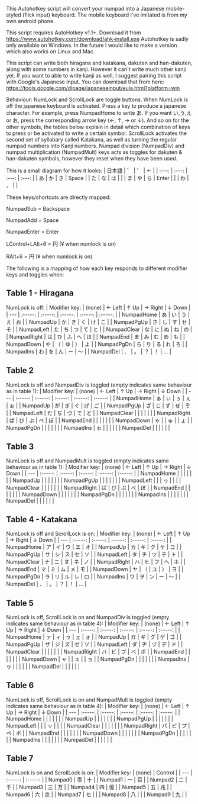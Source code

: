This Autohotkey script will convert your numpad into a Japanese mobile-styled (flick input) keyboard. 
The mobile keyboard I've imitated is from my own android phone.

This script requires AutoHotkey v1.1+. Download it from https://www.autohotkey.com/download/ahk-install.exe
Autohotkey is sadly only available on Windows. In the future I would like to make a version which also works on Linux and Mac.

This script can write both hiragana and katakana, dakuten and han-dakuten, along with some numbers in kanji. However it can't write much other kanji yet.
If you want to able to write kanji as well, I suggest pairing this script with Google's Japanese Input. You can download that from here: 
https://tools.google.com/dlpage/japaneseinput/eula.html?platform=win

Behaviour: 
NumLock and ScrollLock are toggle buttons. When NumLock is off the japanese keyboard is activated. 
Press a key to produce a japanese character. For example, press NumpadHome to write あ. If you want い,う,え or お, 
press the corresponding arrow key (←, ↑, → or ↓). And so on for the other symbols, the tables below explain in detail 
which combination of keys to press or be activated to write a certain symbol.
ScrollLock activates the second set of syllabary called Katakana, as well as turning the regular numpad numbers into Kanji numbers.
Numpad division (NumpadDiv) and numpad multiplication (NumpadMult) keys acts as toggles for dakuten & han-dakuten symbols, 
however they reset when they have been used. 

This is a small diagram for how it looks:
| 日本語 | ゛ | ゜ | ← |
| :---: | :---: | :---: | :---: |
| あ | か | さ | Space |
| た | な | は |  |
| ま | や | ら | Enter |
|  | わ | 、 |  |
	  
These keys/shortcuts are directly mapped:

NumpadSub 		= Backspace

NumpadAdd 		= Space

NumpadEnter 		= Enter

LControl+LAlt+6		= 円 (¥ when numlock is on)

RAlt+6			= 円 (¥ when numlock is on)

The following is a mapping of how each key responds to different modifier keys and toggles when:

## Table 1 - Hiragana

NumLock is off:
| Modifier key: | (none) | ← Left | ↑ Up | → Right | ↓ Down |
| --- | :-----: | :-----: | :-----: | :-----: | :-----: |
| NumpadHome | あ | い | う | え | お |
| NumpadUp | か | き | く | け | こ |
| NumpadPgUp | さ | し | す | せ | そ |
| NumpadLeft | た | ち | つ | て | と |
| NumpadClear | な | に | ぬ | ね | の |
| NumpadRight | は | ひ | ふ | へ | ほ |
| NumpadEnd | ま | み | む | め | も |
| NumpadDown | や | （ | ゆ | ） | よ |
| NumpadPgDn | ら | り | る | れ | ろ |
| NumpadIns | わ | を | ん | ー | 〜 |
| NumpadDel | 、 | 。 | ？ | ！ | … |


## Table  2

NumLock is off and NumpadDiv is toggled (empty indicates same behaviour as in table 1):
| Modifier key: | (none) | ← Left | ↑ Up | → Right | ↓ Down |
| --- | :-----: | :-----: | :-----: | :-----: | :-----: |
| NumpadHome | ぁ | ぃ | ぅ | ぇ | ぉ |
| NumpadUp | が | ぎ | ぐ | げ | ご |
| NumpadPgUp | ざ | じ | ず | ぜ | ぞ |
| NumpadLeft | だ | ぢ | づ | で | ど |
| NumpadClear |   |   |   |   |   |
| NumpadRight | ば | び | ぶ | べ | ぼ |
| NumpadEnd |   |   |   |   |   |
| NumpadDown | ゃ |   | ゅ |   | ょ |
| NumpadPgDn |   |   |   |   |   |
| NumpadIns | ゎ |   |   |   |   |
| NumpadDel |   |   |   |   |   |

## Table  3
NumLock is off and NumpadMult is toggled (empty indicates same behaviour as in table 1):
| Modifier key: | (none) | ← Left | ↑ Up | → Right | ↓ Down |
| --- | :-----: | :-----: | :-----: | :-----: | :-----: |
| NumpadHome |  |  |  |  |  |
| NumpadUp |  |  |  |  |  |
| NumpadPgUp |  |  |  |  |  |
| NumpadLeft |  |  | っ |  |  |
| NumpadClear |   |   |   |   |   |
| NumpadRight | ぱ | ぴ | ぷ | ぺ | ぽ |
| NumpadEnd |   |   |   |   |   |
| NumpadDown |  |   |  |   |  |
| NumpadPgDn |   |   |   |   |   |
| NumpadIns |  |   |   |   |   |
| NumpadDel |   |   |   |   |   |

## Table  4 - Katakana
NumLock is off and ScrollLock is on:
| Modifier key: | (none) | ← Left | ↑ Up | → Right | ↓ Down |
| --- | :-----: | :-----: | :-----: | :-----: | :-----: |
| NumpadHome | ア | イ | ウ | エ | オ |
| NumpadUp | カ | キ | ク | ケ | コ |
| NumpadPgUp | サ | シ | ス | セ | ソ |
| NumpadLeft | タ | チ | ツ | テ | ト |
| NumpadClear | ナ | ニ | ヌ | ネ | ノ |
| NumpadRight | ハ | ヒ | フ | ヘ | ホ |
| NumpadEnd | マ | ミ | ム | メ | モ |
| NumpadDown | ヤ | （ | ユ | ） | ヨ |
| NumpadPgDn | ラ | リ | ル | レ | ロ |
| NumpadIns | ワ | ヲ | ン | ー | 〜 |
| NumpadDel | 、 | 。 | ？ | ！ | … |

## Table  5
NumLock is off, ScrollLock is on and NumpadDiv is toggled (empty indicates same behaviour as in table 4):
| Modifier key: | (none) | ← Left | ↑ Up | → Right | ↓ Down |
| --- | :-----: | :-----: | :-----: | :-----: | :-----: |
| NumpadHome | ァ | ィ | ゥ | ェ | ォ |
| NumpadUp | ガ | ギ | グ | ゲ | ゴ |
| NumpadPgUp | ザ | ジ | ズ | ゼ | ゾ |
| NumpadLeft | ダ | ヂ | ヅ | デ | ド |
| NumpadClear |   |   |   |   |   |
| NumpadRight | バ | ビ | ブ | ベ | ボ |
| NumpadEnd |   |   |   |   |   |
| NumpadDown | ャ |   | ュ |   | ョ |
| NumpadPgDn |   |   |   |   |   |
| NumpadIns | ヮ |   |   |   |   |
| NumpadDel |   |   |   |   |   |		

## Table  6
NumLock is off, ScrollLock is on and NumpadMult is toggled (empty indicates same behaviour as in table 4):
| Modifier key: | (none) | ← Left | ↑ Up | → Right | ↓ Down |
| --- | :-----: | :-----: | :-----: | :-----: | :-----: |
| NumpadHome |  |  |  |  |  |
| NumpadUp |  |  |  |  |  |
| NumpadPgUp |  |  |  |  |  |
| NumpadLeft |  |  | ッ |  |  |
| NumpadClear |   |   |   |   |   |
| NumpadRight | パ | ピ | プ | ペ | ポ |
| NumpadEnd |   |   |   |   |   |
| NumpadDown |  |   |  |   |  |
| NumpadPgDn |   |   |   |   |   |
| NumpadIns |  |   |   |   |   |
| NumpadDel |   |   |   |   |   |

## Table  7
NumLock is on and ScrollLock is on:
| Modifier key: | (none) | Control |
| --- | :-----: | :-----: |
| Numpad0 | 零 | 十 |
| Numpad1 | 一 | 百 |
| Numpad2 | 二 | 千 |
| Numpad3 | 三 | 万 |
| Numpad4 | 四 | 億 |
| Numpad5 | 五 | 兆 |
| Numpad6 | 六 | 京 |
| Numpad7 | 七 |  |
| Numpad8 | 八 |  |
| Numpad9 | 九 |  |
